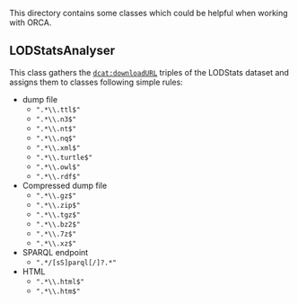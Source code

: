 This directory contains some classes which could be helpful when working with ORCA.

## LODStatsAnalyser

This class gathers the [`dcat:downloadURL`](http://www.w3.org/ns/dcat#downloadURL) triples of the LODStats dataset and assigns them to classes following simple rules:
* dump file
  * `".*\\.ttl$"`
  * `".*\\.n3$"`
  * `".*\\.nt$"`
  * `".*\\.nq$"`
  * `".*\\.xml$"`
  * `".*\\.turtle$"`
  * `".*\\.owl$"`
  * `".*\\.rdf$"`
* Compressed dump file
  * `".*\\.gz$"`
  * `".*\\.zip$"`
  * `".*\\.tgz$"`
  * `".*\\.bz2$"`
  * `".*\\.7z$"`
  * `".*\\.xz$"`
* SPARQL endpoint
  * `".*/[sS]parql[/]?.*"`
* HTML
  * `".*\\.html$"`
  * `".*\\.htm$"`


